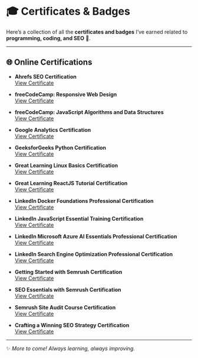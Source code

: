 # 🎓 Certificates & Badges

Here’s a collection of all the **certificates and badges** I’ve earned related to **programming, coding, and SEO** 🚀.

---

## 🌐 Online Certifications
- **Ahrefs SEO Certification**  
  [View Certificate](https://ahrefs.com/academy/certificate/24fbdc6687e04ee6aa7530c90bb4a569)

- **freeCodeCamp: Responsive Web Design**  
  [View Certificate](https://www.freecodecamp.org/certification/Chimorin/responsive-web-design)

- **freeCodeCamp: JavaScript Algorithms and Data Structures**  
  [View Certificate](https://www.freecodecamp.org/certification/Chimorin/javascript-algorithms-and-data-structures-v8)

- **Google Analytics Certification**  
  [View Certificate](https://skillshop.credential.net/871ed3f6-0fc2-4a71-bb0c-892456e85489#acc.hCPYagDq)

- **GeeksforGeeks Python Certification**  
  [View Certificate](https://skillshop.credential.net/871ed3f6-0fc2-4a71-bb0c-892456e85489#acc.hCPYagDq)

- **Great Learning Linux Basics Certification**  
  [View Certificate](https://www.mygreatlearning.com/certificate/UIXDXYVE)

- **Great Learning ReactJS Tutorial Certification**  
  [View Certificate](https://www.mygreatlearning.com/certificate/CDRQMZRW)

- **LinkedIn Docker Foundations Professional Certification**  
  [View Certificate](https://www.linkedin.com/learning/certificates/3792e6cf2e8ed950f9b9b7f05da0916bb083d440c82964e3f5c323d0314c4e4f?trk=share_certificate)

- **LinkedIn JavaScript Essential Training Certification**  
  [View Certificate](https://www.linkedin.com/learning/certificates/206a255e7d3c2baa0f761d6064e0b7df1ebec35f5b95c77312838e1a1094ddb9?trk=share_certificate)

- **LinkedIn Microsoft Azure AI Essentials Professional Certification**  
  [View Certificate](https://www.linkedin.com/learning/certificates/e2c68f2e429754968bf409687f445eb2fad3cbd79762f06e84311b5fb371f9d8?trk=share_certificate)

- **LinkedIn Search Engine Optimization Professional Certification**  
  [View Certificate](https://www.linkedin.com/learning/certificates/2f4569b7bb0c7ee046ed609bff0ed92868d7e9fb02a67219cd0e4037eeb842a3?trk=share_certificate)

- **Getting Started with Semrush Certification**  
  [View Certificate](https://static.semrush.com/academy/certificates/effc5dac1d/yu-zhao_25.pdf)

- **SEO Essentials with Semrush Certification**  
  [View Certificate](https://static.semrush.com/academy/certificates/3cdf2c2aea/yu-zhao_25.pdf)

- **Semrush Site Audit Course Certification**  
  [View Certificate](https://static.semrush.com/academy/certificates/3b033eaa9c/yu-zhao_2.pdf)

- **Crafting a Winning SEO Strategy Certification**  
  [View Certificate](https://static.semrush.com/academy/certificates/ac8b91259c/yu-zhao_17.pdf)
---

✨ *More to come! Always learning, always improving.*
